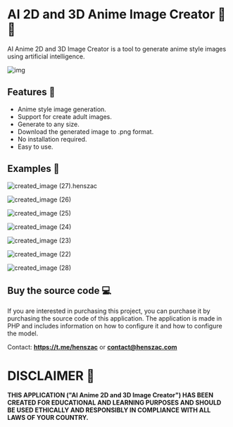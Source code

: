 # AI 2D and 3D Anime Image Creator 🤖 🌸

AI Anime 2D and 3D Image Creator is a tool to generate anime style images using artificial intelligence.

![img](https://github.com/henszac/AI-Anime-Image-Creator/assets/166815874/b0f10509-d50c-4f6f-9b1c-1ff8b76327ea)

## Features 🚀

+ Anime style image generation.
+ Support for create adult images.
+ Generate to any size.
+ Download the generated image to .png format.
+ No installation required.
+ Easy to use.

## Examples 🧪

![created_image (27)](https://github.com/henszac/AI-Anime-Image-Creator/assets/166815874/9757d144-65aa-458b-81a6-453857a103b7).henszac

![created_image (26)](https://github.com/henszac/AI-Anime-Image-Creator/assets/166815874/6bd86271-8e30-436b-b68d-e66f73413265)

![created_image (25)](https://github.com/henszac/AI-Anime-Image-Creator/assets/166815874/00c2b8de-7497-4bd0-bb85-93ea5b2f7c2e)

![created_image (24)](https://github.com/henszac/AI-Anime-Image-Creator/assets/166815874/a0890d73-c389-4e4a-83ff-05b30d96bcfe)

![created_image (23)](https://github.com/henszac/AI-Anime-Image-Creator/assets/166815874/5923797b-6dd8-4d9c-8cf1-4d7594a1ed64)

![created_image (22)](https://github.com/henszac/AI-Anime-Image-Creator/assets/166815874/1883d37a-cfb6-4c92-b205-4902451d8909)

![created_image (28)](https://github.com/henszac/AI-Anime-Image-Creator/assets/166815874/0ed50c4e-6436-4f8f-baef-042f1451ecd2)

 ## Buy the source code 💻

If you are interested in purchasing this project, you can purchase it by purchasing the source code of this application. The application is made in PHP and includes information on how to configure it and how to configure the model.

Contact: **https://t.me/henszac** or **contact@henszac.com**

# DISCLAIMER 📜

**THIS APPLICATION ("AI Anime 2D and 3D Image Creator") HAS BEEN CREATED FOR EDUCATIONAL AND LEARNING PURPOSES AND SHOULD BE USED ETHICALLY AND RESPONSIBLY IN COMPLIANCE WITH ALL LAWS OF YOUR COUNTRY.**
